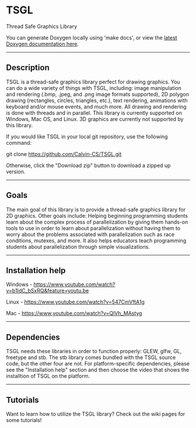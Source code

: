 TSGL
====

Thread Safe Graphics Library

You can generate Doxygen locally using 'make docs', or view the [latest Doxygen documentation here](http://calvin-cs.github.io/TSGL/docs/html/annotated.html).

------------
Description
------------
TSGL is a thread-safe graphics library perfect for drawing graphics. You can do a wide variety of things with TSGL, including: image manipulation and rendering (.bmp, .jpeg, and .png image formats supported), 2D polygon drawing (rectangles, circles, triangles, etc.), text rendering, animations with keyboard and/or mouse events, and much more. All drawing and rendering is done with threads and in parallel. This library is currently supported on Windows, Mac OS, and Linux. 3D graphics are currently not supported by this library.

If you would like TSGL in your local git repository, use the following command: 

git clone https://github.com/Calvin-CS/TSGL.git  

Otherwise, click the "Download zip" button to download a zipped up version. 

------------
Goals
------------
The main goal of this library is to provide a thread-safe graphics library for 2D graphics. Other goals include: Helping beginning programming students learn about the complex process of parallelization by giving them hands-on tools to use in order to learn about parallelization without having them to worry about the problems associated with parallelization such as race conditions, mutexes, and more. It also helps educators teach programming students about parallelization through simple visualizations.  

------------
Installation help
------------
Windows - https://www.youtube.com/watch?v=b1IdC_bSxRQ&feature=youtu.be

Linux - https://www.youtube.com/watch?v=547CmVftA1g

Mac - https://www.youtube.com/watch?v=QlVh_MAstyg

------------
Dependencies
------------
TSGL needs these libraries in order to function properly: GLEW, glfw, GL, freetype and stb. The stb library comes bundled with the TSGL source code, but the other four are not. For platform-specific dependencies, please see the "Installation help" section and then choose the video that shows the installtion of TSGL on the platform.

------------
Tutorials
------------
Want to learn how to utilize the TSGL library? Check out the wiki pages for some tutorials!

